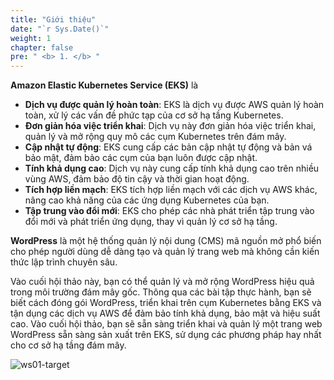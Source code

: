 ```yaml
---
title: "Giới thiệu"
date: "`r Sys.Date()`"
weight: 1
chapter: false
pre: " <b> 1. </b> "
---
```


**Amazon Elastic Kubernetes Service (EKS)** là

- **Dịch vụ được quản lý hoàn toàn**: EKS là dịch vụ được AWS quản lý hoàn toàn, xử lý các vấn đề phức tạp của cơ sở hạ tầng Kubernetes.
- **Đơn giản hóa việc triển khai**: Dịch vụ này đơn giản hóa việc triển khai, quản lý và mở rộng quy mô các cụm Kubernetes trên đám mây.
- **Cập nhật tự động**: EKS cung cấp các bản cập nhật tự động và bản vá bảo mật, đảm bảo các cụm của bạn luôn được cập nhật.
- **Tính khả dụng cao**: Dịch vụ này cung cấp tính khả dụng cao trên nhiều vùng AWS, đảm bảo độ tin cậy và thời gian hoạt động.
- **Tích hợp liền mạch**: EKS tích hợp liền mạch với các dịch vụ AWS khác, nâng cao khả năng của các ứng dụng Kubernetes của bạn.
- **Tập trung vào đổi mới**: EKS cho phép các nhà phát triển tập trung vào đổi mới và phát triển ứng dụng, thay vì quản lý cơ sở hạ tầng.

**WordPress** là một hệ thống quản lý nội dung (CMS) mã nguồn mở phổ biến cho phép người dùng dễ dàng tạo và quản lý trang web mà không cần kiến ​​thức lập trình chuyên sâu.

Vào cuối hội thảo này, bạn có thể quản lý và mở rộng WordPress hiệu quả trong môi trường đám mây gốc. Thông qua các bài tập thực hành, bạn sẽ biết cách đóng gói WordPress, triển khai trên cụm Kubernetes bằng EKS và tận dụng các dịch vụ AWS để đảm bảo tính khả dụng, bảo mật và hiệu suất cao. Vào cuối hội thảo, bạn sẽ sẵn sàng triển khai và quản lý một trang web WordPress sẵn sàng sản xuất trên EKS, sử dụng các phương pháp hay nhất cho cơ sở hạ tầng đám mây.

![ws01-target](/workshop-01-wordpress-deployment-on-eks/images/ws01-target.png)
